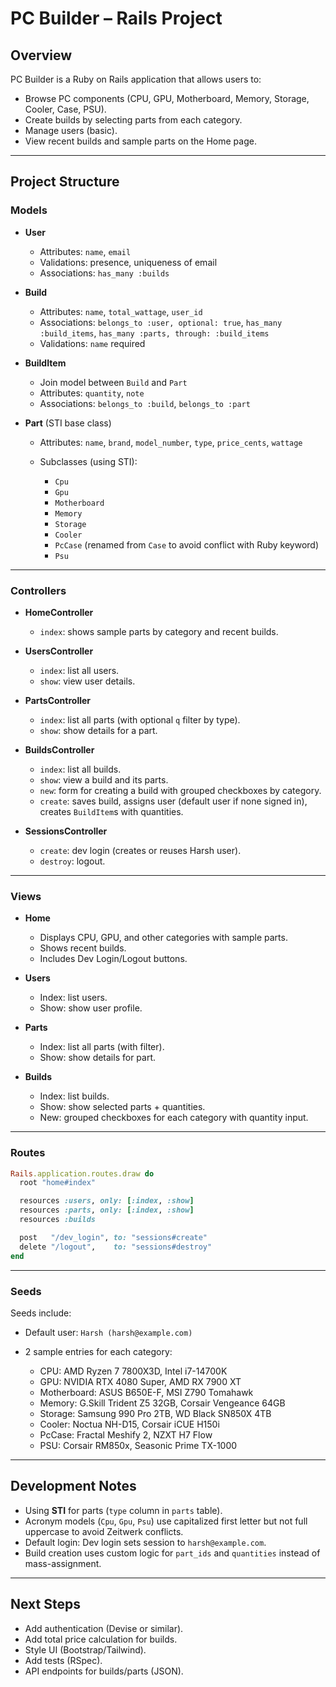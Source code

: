 # PC Builder – Rails Project

## Overview

PC Builder is a Ruby on Rails application that allows users to:

* Browse PC components (CPU, GPU, Motherboard, Memory, Storage, Cooler, Case, PSU).
* Create builds by selecting parts from each category.
* Manage users (basic).
* View recent builds and sample parts on the Home page.

---

## Project Structure

### Models

* **User**

  * Attributes: `name`, `email`
  * Validations: presence, uniqueness of email
  * Associations: `has_many :builds`

* **Build**

  * Attributes: `name`, `total_wattage`, `user_id`
  * Associations: `belongs_to :user, optional: true`, `has_many :build_items`, `has_many :parts, through: :build_items`
  * Validations: `name` required

* **BuildItem**

  * Join model between `Build` and `Part`
  * Attributes: `quantity`, `note`
  * Associations: `belongs_to :build`, `belongs_to :part`

* **Part** (STI base class)

  * Attributes: `name`, `brand`, `model_number`, `type`, `price_cents`, `wattage`
  * Subclasses (using STI):

    * `Cpu`
    * `Gpu`
    * `Motherboard`
    * `Memory`
    * `Storage`
    * `Cooler`
    * `PcCase` (renamed from `Case` to avoid conflict with Ruby keyword)
    * `Psu`

---

### Controllers

* **HomeController**

  * `index`: shows sample parts by category and recent builds.

* **UsersController**

  * `index`: list all users.
  * `show`: view user details.

* **PartsController**

  * `index`: list all parts (with optional `q` filter by type).
  * `show`: show details for a part.

* **BuildsController**

  * `index`: list all builds.
  * `show`: view a build and its parts.
  * `new`: form for creating a build with grouped checkboxes by category.
  * `create`: saves build, assigns user (default user if none signed in), creates `BuildItem`s with quantities.

* **SessionsController**

  * `create`: dev login (creates or reuses Harsh user).
  * `destroy`: logout.

---

### Views

* **Home**

  * Displays CPU, GPU, and other categories with sample parts.
  * Shows recent builds.
  * Includes Dev Login/Logout buttons.

* **Users**

  * Index: list users.
  * Show: show user profile.

* **Parts**

  * Index: list all parts (with filter).
  * Show: show details for part.

* **Builds**

  * Index: list builds.
  * Show: show selected parts + quantities.
  * New: grouped checkboxes for each category with quantity input.

---

### Routes

```ruby
Rails.application.routes.draw do
  root "home#index"

  resources :users, only: [:index, :show]
  resources :parts, only: [:index, :show]
  resources :builds

  post   "/dev_login", to: "sessions#create"
  delete "/logout",    to: "sessions#destroy"
end
```

---

### Seeds

Seeds include:

* Default user: `Harsh (harsh@example.com)`
* 2 sample entries for each category:

  * CPU: AMD Ryzen 7 7800X3D, Intel i7-14700K
  * GPU: NVIDIA RTX 4080 Super, AMD RX 7900 XT
  * Motherboard: ASUS B650E-F, MSI Z790 Tomahawk
  * Memory: G.Skill Trident Z5 32GB, Corsair Vengeance 64GB
  * Storage: Samsung 990 Pro 2TB, WD Black SN850X 4TB
  * Cooler: Noctua NH-D15, Corsair iCUE H150i
  * PcCase: Fractal Meshify 2, NZXT H7 Flow
  * PSU: Corsair RM850x, Seasonic Prime TX-1000

---

## Development Notes

* Using **STI** for parts (`type` column in `parts` table).
* Acronym models (`Cpu`, `Gpu`, `Psu`) use capitalized first letter but not full uppercase to avoid Zeitwerk conflicts.
* Default login: Dev login sets session to `harsh@example.com`.
* Build creation uses custom logic for `part_ids` and `quantities` instead of mass-assignment.

---

## Next Steps

* Add authentication (Devise or similar).
* Add total price calculation for builds.
* Style UI (Bootstrap/Tailwind).
* Add tests (RSpec).
* API endpoints for builds/parts (JSON).
